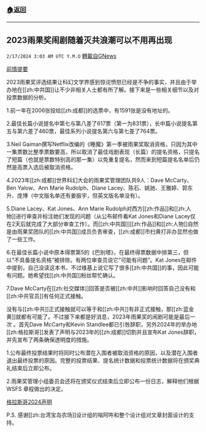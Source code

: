 ###  [:house:返回](README.md)
---


## 2023雨果奖闹剧随着灭共浪潮可以不用再出现
`2/17/2024 3:03 AM UTC Y.M.O` [轉載自GNews](https://gnews.org/articles/2317535)

[前情提要](https://gnews.org/m/2268848)

2023雨果奖评选结果让科幻文学界感到惊诧愤怒已经是不争的事实，并且由于举办地在[[zh:中共国]]让不少非相关人士都有所了解。接下来是一些相关细节以及对投票数据的分析。

1.前一年在2006张投给[[zh:成都]]的选票中，有1591张是没有地址的。

2.最佳长篇小说提名中第七与第八差了617票（第一为831票），长中篇小说提名第五与第六差了460票，最佳系列小说提名第六与第七差了764票。

3.Neil Gaiman撰写Netflix改编的《睡魔》第一季被雨果奖取消资格，只因为其中一集票数比整季票数要高，所以取消了最佳戏剧表现（长篇）的提名资格，只提名了短篇（也就是票数特别高的那一集）以免重复提名，然而来到短篇提名名单后仍然是高票入选后被取消资格。

4.2023年[[zh:成都]]世界科幻大会的雨果奖管理团队共9人：Dave McCarty、Ben Yalow、Ann Marie Rudolph、Diane Lacey、陈石、姚驰、王雅婷、郭东升、庞博（中文版名单还有姜振宇，但英文版名单没有）。

5.Diane Lacey、Kat Jones、Ann Marie Rudolph对西方[[zh:作品]]和[[zh:人物]]进行审查并标注她们发现的问题（从公布邮件看Kat Jones和Diane Lacey仅在2天后就完成了大部分审查工作）。而[[zh:中共国]][[zh:作品]]和[[zh:人物]]自然是由雨果奖团队的[[zh:中共国]]成员负责审查，[[zh:成都]]市扫黄打非办显然也做了一些工作。

6.在最佳长篇小说中原本得票第5的《巴别塔》，在最终得票数据中排第三，但以“不具备提名资格”被排除。有两位审查员说它“可能有问题”。Kat Jones在邮件中提到，自己没读这本书，不过维基上说它写了很多[[zh:中共国]]的事，因此可能有问题。她希望找[[zh:中共国]]粉丝帮忙确认。

7.Dave McCarty在[[zh:社交媒体]]回答是否被[[zh:中共]]影响时回答自己没有和[[zh:中共官员]]有任何正式接触。

没有与[[zh:中共]]正式接触就可以等于和[[zh:中共]]有非正式接触，那[[zh:蓝金黄]]就都有可能了。不过接下来都是好消息，2023年雨果奖的闹剧可能是最后一次 。首先Dave McCarty和Kevin Standlee都已引咎辞职，另外2024年的举办地[[zh:格拉斯哥]]发表了声明与2023年的[[zh:成都]]切割并且宣布Kat Jones辞职，并先宣布了两条确保透明度的措施。

1.公布最终投票结果时将同时公布潜在入围者被取消资格的原因，以及潜在入围者退出最终投票的原因。完整的投票结果、提名统计数据和投票统计数据将在颁奖典礼结束后立即公布。

2.雨果奖管理小组委员会还将在颁奖仪式结束后立即公布一份日志，解释他们根据WSFS 章程做出的决定。

[格拉斯哥2024声明](https://file770.com/glasgow-2024-announces-kat-jones-resignation-as-hugo-administrator/)


P.S. 感谢[[zh:台湾宝岛农场]]设计组的嗡阿吽和整个设计组对文章封面设计的支持。
